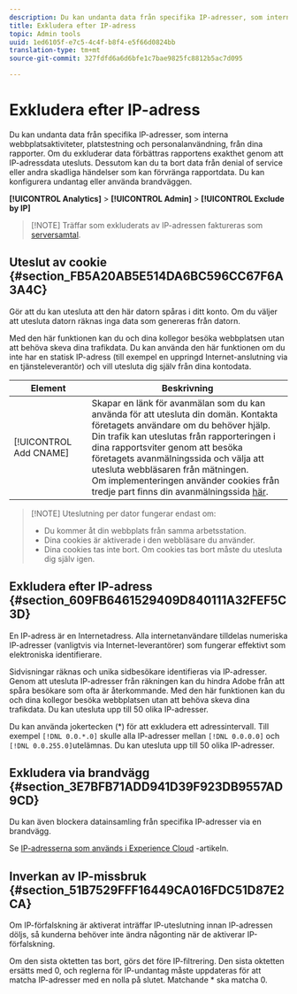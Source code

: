 ```yaml
---
description: Du kan undanta data från specifika IP-adresser, som interna webbplatsaktiviteter, platstestning och personalanvändning, från dina rapporter. Om du exkluderar data förbättras rapportens exakthet genom att IP-adressdata utesluts. Dessutom kan du ta bort data från denial of service eller andra skadliga händelser som kan förvränga rapportdata. Du kan konfigurera undantag eller använda brandväggen.
title: Exkludera efter IP-adress
topic: Admin tools
uuid: 1ed6105f-e7c5-4c4f-b8f4-e5f66d0824bb
translation-type: tm+mt
source-git-commit: 327fdfd6a6d6bfe1c7bae9825fc8812b5ac7d095

---
```



# Exkludera efter IP-adress

Du kan undanta data från specifika IP-adresser, som interna webbplatsaktiviteter, platstestning och personalanvändning, från dina rapporter. Om du exkluderar data förbättras rapportens exakthet genom att IP-adressdata utesluts. Dessutom kan du ta bort data från denial of service eller andra skadliga händelser som kan förvränga rapportdata. Du kan konfigurera undantag eller använda brandväggen.

**[!UICONTROL Analytics]** > **[!UICONTROL Admin]** > **[!UICONTROL Exclude by IP]**

>[!NOTE] Träffar som exkluderats av IP-adressen faktureras som [serversamtal](https://docs.adobe.com/content/help/en/analytics/technotes/terms.html).

## Uteslut av cookie {#section_FB5A20AB5E514DA6BC596CC67F6A3A4C}

Gör att du kan utesluta att den här datorn spåras i ditt konto. Om du väljer att utesluta datorn räknas inga data som genereras från datorn.

Med den här funktionen kan du och dina kollegor besöka webbplatsen utan att behöva skeva dina trafikdata. Du kan använda den här funktionen om du inte har en statisk IP-adress (till exempel en uppringd Internet-anslutning via en tjänsteleverantör) och vill utesluta dig själv från dina kontodata.

| Element | Beskrivning |
|--- |--- |
| [!UICONTROL Add CNAME] | Skapar en länk för avanmälan som du kan använda för att utesluta din domän. Kontakta företagets användare om du behöver hjälp. <br>Din trafik kan uteslutas från rapporteringen i dina rapportsviter genom att besöka företagets avanmälningssida och välja att utesluta webbläsaren från mätningen. <br>Om implementeringen använder cookies från tredje part finns din avanmälningssida [här](https://democorp.112.2o7.net/optout.html?locale=en_US&amp;popup=true). |

>[!NOTE] Uteslutning per dator fungerar endast om:
>
> * Du kommer åt din webbplats från samma arbetsstation.
> * Dina cookies är aktiverade i den webbläsare du använder.
> * Dina cookies tas inte bort. Om cookies tas bort måste du utesluta dig själv igen.


## Exkludera efter IP-adress {#section_609FB6461529409D840111A32FEF5C3D}

En IP-adress är en Internetadress. Alla internetanvändare tilldelas numeriska IP-adresser (vanligtvis via Internet-leverantörer) som fungerar effektivt som elektroniska identifierare.

Sidvisningar räknas och unika sidbesökare identifieras via IP-adresser. Genom att utesluta IP-adresser från räkningen kan du hindra Adobe från att spåra besökare som ofta är återkommande. Med den här funktionen kan du och dina kollegor besöka webbplatsen utan att behöva skeva dina trafikdata. Du kan utesluta upp till 50 olika IP-adresser.

Du kan använda jokertecken (*) för att exkludera ett adressintervall. Till exempel `[!DNL 0.0.*.0]` skulle alla IP-adresser mellan `[!DNL 0.0.0.0]` och `[!DNL 0.0.255.0]`utelämnas. Du kan utesluta upp till 50 olika IP-adresser.

## Exkludera via brandvägg {#section_3E7BFB71ADD941D39F923DB9557AD9CD}

Du kan även blockera datainsamling från specifika IP-adresser via en brandvägg.

Se [IP-adresserna som används i Experience Cloud](https://helpx.adobe.com/analytics/kb/adobe-ip-addresses.html) -artikeln.

## Inverkan av IP-missbruk {#section_51B7529FFF16449CA016FDC51D87E2CA}

Om IP-förfalskning är aktiverat inträffar IP-uteslutning innan IP-adressen döljs, så kunderna behöver inte ändra någonting när de aktiverar IP-förfalskning.

Om den sista oktetten tas bort, görs det före IP-filtrering. Den sista oktetten ersätts med 0, och reglerna för IP-undantag måste uppdateras för att matcha IP-adresser med en nolla på slutet. Matchande * ska matcha 0.
